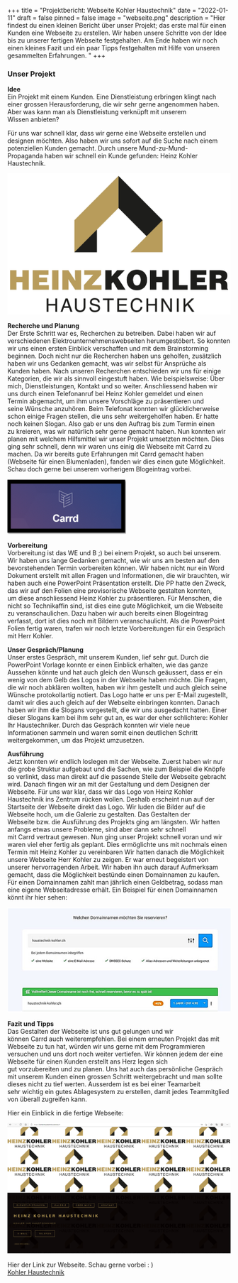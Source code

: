 +++
title = "Projektbericht: Webseite Kohler Haustechnik"
date = "2022-01-11"
draft = false
pinned = false
image = "webseite.png"
description = "Hier findest du einen kleinen Bericht über unser Projekt; das erste mal für einen Kunden eine Webseite zu erstellen. Wir haben unsere Schritte von der Idee bis zu unserer fertigen Webseite festgehalten. Am Ende haben wir noch einen kleines Fazit und ein paar Tipps festgehalten mit Hilfe von unseren gesammelten Erfahrungen. "
+++
### Unser Projekt

**Idee** \
Ein Projekt mit einem Kunden. Eine Dienstleistung erbringen klingt nach einer grossen Herausforderung, die wir sehr gerne angenommen haben. Aber was kann man als Dienstleistung verknüpft mit unserem Wissen anbieten? 

Für uns war schnell klar, dass wir gerne eine Webseite erstellen und designen möchten. Also haben wir uns sofort auf die Suche nach einem potenziellen Kunden gemacht. Durch unsere Mund-zu-Mund-Propaganda haben wir schnell ein Kunde gefunden: Heinz Kohler Haustechnik.  

![](logo_rgb_rz-002-1-.jpg)

**Recherche und Planung** \
Der Erste Schritt war es, Recherchen zu betreiben. Dabei haben wir auf verschiedenen Elektrounternehmenswebseiten herumgestöbert. So konnten wir uns einen ersten Einblick verschaffen und mit dem Brainstorming beginnen. Doch nicht nur die Recherchen haben uns geholfen, zusätzlich haben wir uns Gedanken gemacht, was wir selbst für Ansprüche als Kunden haben. Nach unseren Recherchen entschieden wir uns für einige Kategorien, die wir als sinnvoll eingestuft haben. Wie beispielsweise: Über mich, Dienstleistungen, Kontakt und so weiter. Anschliessend haben wir uns durch einen Telefonanruf bei Heinz Kohler gemeldet und einen Termin abgemacht, um ihm unsere Vorschläge zu präsentieren und seine Wünsche anzuhören. Beim Telefonat konnten wir glücklicherweise schon einige Fragen stellen, die uns sehr weitergeholfen haben. Er hatte noch keinen Slogan. Also gab er uns den Auftrag bis zum Termin einen zu kreieren, was wir natürlich sehr gerne gemacht haben. Nun konnten wir planen mit welchem Hilfsmittel wir unser Projekt umsetzten möchten. Dies ging sehr schnell, denn wir waren uns einig die Webseite mit Carrd zu machen. Da wir bereits gute Erfahrungen mit Carrd gemacht haben (Webseite für einen Blumenladen), fanden wir dies einen gute Möglichkeit. Schau doch gerne bei unserem vorherigem Blogeintrag vorbei. 

![](carrd.png)

**Vorbereitung** \
Vorbereitung ist das WE und B ;) bei einem Projekt, so auch bei unserem. Wir haben uns lange Gedanken gemacht, wie wir uns am besten auf den bevorstehenden Termin vorbereiten können. Wir haben nicht nur ein Word Dokument erstellt mit allen Fragen und Informationen, die wir brauchten, wir haben auch eine PowerPoint Präsentation erstellt. Die PP hatte den Zweck, das wir auf den Folien eine provisorische Webseite gestalten konnten, um diese anschliessend Heinz Kohler zu präsentieren. Für Menschen, die nicht so Technikaffin sind, ist dies eine gute Möglichkeit, um die Webseite zu veranschaulichen. Dazu haben wir auch bereits einen Blogeintrag verfasst, dort ist dies noch mit Bildern veranschaulicht. Als die PowerPoint Folien fertig waren, trafen wir noch letzte Vorbereitungen für ein Gespräch mit Herr Kohler. 

**Unser Gespräch/Planung** \
Unser erstes Gespräch, mit unserem Kunden, lief sehr gut. Durch die PowerPoint Vorlage konnte er einen Einblick erhalten, wie das ganze Aussehen könnte und hat auch gleich den Wunsch geäussert, dass er ein wenig von dem Gelb des Logos in der Webseite haben möchte. Die Fragen, die wir noch abklären wollten, haben wir ihm gestellt und auch gleich seine Wünsche protokollartig notiert. Das Logo hatte er uns per E-Mail zugestellt, damit wir dies auch gleich auf der Webseite einbringen konnten. Danach haben wir ihm die Slogans vorgestellt, die wir uns ausgedacht hatten. Einer dieser Slogans kam bei ihm sehr gut an, es war der eher schlichtere: Kohler Ihr Haustechniker. Durch das Gespräch konnten wir viele neue Informationen sammeln und waren somit einen deutlichen Schritt weitergekommen, um das Projekt umzusetzen. 

**Ausführung** \
Jetzt konnten wir endlich loslegen mit der Webseite. Zuerst haben wir nur die grobe Struktur aufgebaut und die Sachen, wie zum Beispiel die Knöpfe so verlinkt, dass man direkt auf die passende Stelle der Webseite gebracht wird. Danach fingen wir an mit der Gestaltung und dem Designen der Webseite. Für uns war klar, dass wir das Logo von Heinz Kohler Haustechnik ins Zentrum rücken wollen. Deshalb erscheint nun auf der Startseite der Webseite direkt das Logo. Wir luden die Bilder auf die Webseite hoch, um die Galerie zu gestalten. Das Gestalten der Webseite bzw. die Ausführung des Projekts ging am längsten. Wir hatten anfangs etwas unsere Probleme, sind aber dann sehr schnell mit Carrd vertraut gewesen. Nun ging unser Projekt schnell voran und wir waren viel eher fertig als geplant. Dies ermöglichte uns mit nochmals einen Termin mit Heinz Kohler zu vereinbaren Wir hatten danach die Möglichkeit unsere Webseite Herr Kohler zu zeigen. Er war erneut begeistert von unserer hervorragenden Arbeit. Wir haben ihn auch darauf Aufmerksam gemacht, dass die Möglichkeit bestünde einen Domainnamen zu kaufen. Für einen Domainnamen zahlt man jährlich einen Geldbetrag, sodass man eine eigene Webseitadresse erhält. Ein Beispiel für einen Domainnamen könnt ihr hier sehen: 

![](domainname.png)

**Fazit und Tipps** \
Das Gestalten der Webseite ist uns gut gelungen und wir können Carrd auch weiterempfehlen. Bei einem erneuten Projekt das mit Webseite zu tun hat, würden wir uns gerne mit dem Programmieren versuchen und uns dort noch weiter vertiefen. Wir können jedem der eine Webseite für einen Kunden erstellt ans Herz legen sich gut vorzubereiten und zu planen. Uns hat auch das persönliche Gespräch mit unserem Kunden einen grossen Schritt weitergebracht und man sollte dieses nicht zu tief werten. Ausserdem ist es bei einer Teamarbeit sehr wichtig ein gutes Ablagesystem zu erstellen, damit jedes Teammitglied von überall zugreifen kann.  

Hier ein Einblick in die fertige Webseite: 

![](webseite.png)

Hier der Link zur Webseite. Schau gerne vorbei : )\
[Kohler Haustechnik](https://kohlerhaustechnik.carrd.co/#)